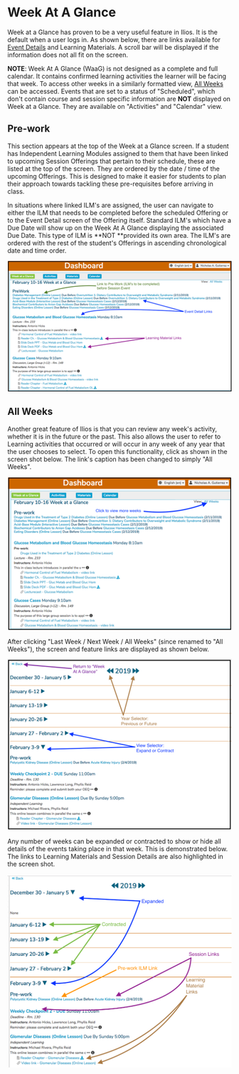 # Week At A Glance

Week at a Glance has proven to be a very useful feature in Ilios. It is the default when a user logs in. As shown below, there are links available for [Event Details](https://iliosproject.gitbook.io/ilios-user-guide/dashboard/event-detail-view) and Learning Materials. A scroll bar will be displayed if the information does not all fit on the screen.

**NOTE**: Week At A Glance (WaaG) is not designed as a complete and full calendar. It contains confirmed learning activities the learner will be facing that week. To access other weeks in a similarly formatted view, [All Weeks](https://iliosproject.gitbook.io/ilios-user-guide/dashboard/week-at-a-glance#all-weeks) can be accessed. Events that are set to a status of "Scheduled", which don't contain course and session specific information are **NOT** displayed on Week at a Glance. They are available on "Activities" and "Calendar" view. 

## **Pre-work**

This section appears at the top of the Week at a Glance screen. If a student has Independent Learning Modules assigned to them that have been linked to upcoming Session Offerings that pertain to their schedule, these are listed at the top of the screen. They are ordered by the date / time of the upcoming Offerings. This is designed to make it easier for students to plan their approach towards tackling these pre-requisites before arriving in class.

In situations where linked ILM's are assigned, the user can navigate to either the ILM that needs to be completed before the scheduled Offering or to the Event Detail screen of the Offering itself. Standard ILM's which have a Due Date will show up on the Week At A Glance displaying the associated Due Date. This type of ILM is **NOT **provided its own area. The ILM's are ordered with the rest of the student's Offerings in ascending chronological date and time order.

![](../.gitbook/assets/allwks2.png)

## All Weeks

Another great feature of Ilios is that you can review any week's activity, whether it is in the future or the past. This also allows the user to refer to Learning activities that occurred or will occur in any week of any year that the user chooses to select. To open this functionality, click as shown in the screen shot below. The link's caption has been changed to simply "All Weeks".

![](<../.gitbook/assets/allwks1 (1).png>)

After clicking "Last Week / Next Week / All Weeks" (since renamed to "All Weeks"), the screen and feature links are displayed as shown below.

![All Weeks View](../.gitbook/assets/rw_waag3.png)

Any number of weeks can be expanded or contracted to show or hide all details of the events taking place in that week. This is demonstrated below. The links to Learning Materials and Session Details are also highlighted in the screen shot.

![](../.gitbook/assets/rw_waag4.png)
